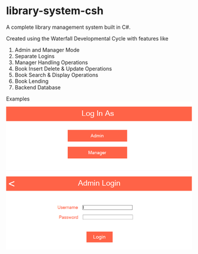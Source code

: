 # library-system-csh
A complete library management system built in C#.

Created using the Waterfall Developmental Cycle with features like
1. Admin and Manager Mode
2. Separate Logins
3. Manager Handling Operations
4. Book Insert Delete & Update Operations
5. Book Search & Display Operations
6. Book Lending
7. Backend Database

Examples
<img src="https://github.com/RJXavier/library-system-csh/blob/main/1.PNG" alt="picture" title="Car Park">
<img src="https://github.com/RJXavier/library-system-csh/blob/main/2.PNG" alt="picture" title="Car Park">
